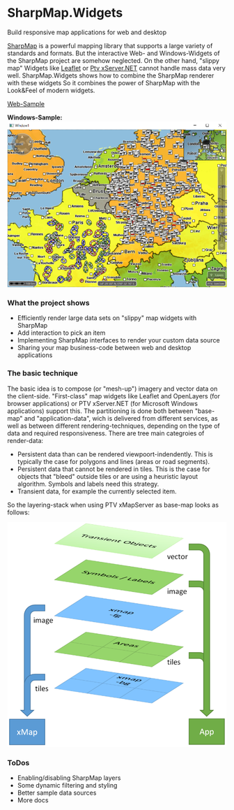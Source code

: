 # SharpMap.Widgets
Build responsive map applications for web and desktop

[SharpMap](https://sharpmap.codeplex.com/) is a powerful mapping library that supports a large variety of standards and formats.
But the interactive Web- and Windows-Widgets of the SharpMap project are somehow neglected. On the other hand, "slippy map" Widgets like [Leaflet](http://leafletjs.com/) or [Ptv xServer.NET](http://xserver.ptvgroup.com/en-uk/cookbook/explore/xserver-net-demo-center/) cannot handle mass data very well. SharpMap.Widgets shows how to combine the SharpMap renderer with these widgets 
So it combines the power of SharpMap with the Look&Feel of modern widgets.

[Web-Sample](http://80.146.239.139/SharpMap.Widgets/)

**Windows-Sample:**
![Windows-Sample](/Doc/SharpMap.Win.png)

### What the project shows
* Efficiently render large data sets on "slippy" map widgets with SharpMap
* Add interaction to pick an item
* Implementing SharpMap interfaces to render your custom data source
* Sharing your map business-code between web and desktop applications

### The basic technique

The basic idea is to compose (or "mesh-up") imagery and vector data on the client-side. "First-class" map widgets like Leaflet and OpenLayers (for browser applications) or PTV xServer.NET (for Microsoft Windows applications) support this. The partitioning is done both between "base-map" and "application-data", wich is delivered from different services, as well as between different rendering-techniques, depending on the type of data and required responsiveness. There are tree main categroies of render-data:

* Persistent data than can be rendered viewpoort-indendently. This is typically the case for polygons and lines (areas or road segments).
* Persistent data that cannot be rendered in tiles. This is the case for objects that "bleed" outside tiles or are using a heuristic layout algorithm. Symbols and labels need this strategy.
* Transient data, for example the currently selected item.

So the layering-stack when using PTV xMapServer as base-map looks as follows:

![Client-Composition](/Doc/ClientComposition.png)

### ToDos
* Enabling/disabling SharpMap layers
* Some dynamic filtering and styling
* Better sample data sources
* More docs
